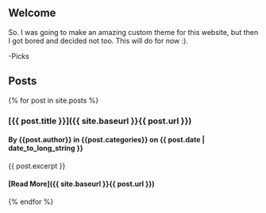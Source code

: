 ## Welcome
So. I was going to make an amazing custom theme for this website, but then I got bored and decided not too. This will do for now :).

-Picks

## Posts
{% for post in site.posts %}
   

### [{{ post.title }}]({{ site.baseurl }}{{ post.url }})
#### By {{post.author}} in {{post.categories}} on {{ post.date | date_to_long_string }}
{{ post.excerpt }}
#### [Read More]({{ site.baseurl }}{{ post.url }})
{% endfor %}
